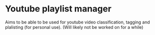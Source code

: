 # Youtube playlist manager

Aims to be able to be used for youtube video classification, tagging and plalisting (for personal use).
(Will likely not be worked on for a while)
